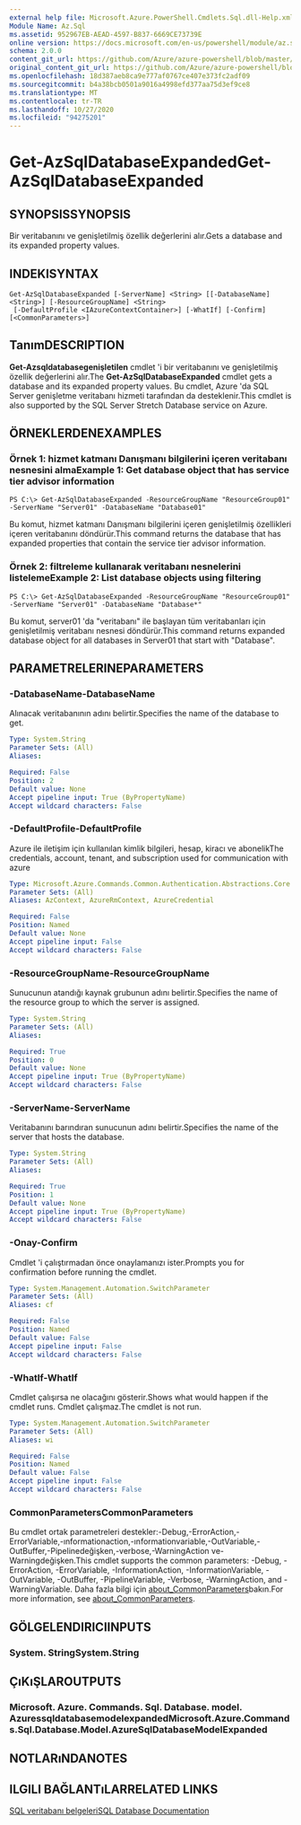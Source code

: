 ```yaml
---
external help file: Microsoft.Azure.PowerShell.Cmdlets.Sql.dll-Help.xml
Module Name: Az.Sql
ms.assetid: 952967EB-AEAD-4597-B837-6669CE73739E
online version: https://docs.microsoft.com/en-us/powershell/module/az.sql/get-azsqldatabaseexpanded
schema: 2.0.0
content_git_url: https://github.com/Azure/azure-powershell/blob/master/src/Sql/Sql/help/Get-AzSqlDatabaseExpanded.md
original_content_git_url: https://github.com/Azure/azure-powershell/blob/master/src/Sql/Sql/help/Get-AzSqlDatabaseExpanded.md
ms.openlocfilehash: 18d387aeb8ca9e777af0767ce407e373fc2adf09
ms.sourcegitcommit: b4a38bcb0501a9016a4998efd377aa75d3ef9ce8
ms.translationtype: MT
ms.contentlocale: tr-TR
ms.lasthandoff: 10/27/2020
ms.locfileid: "94275201"
---
```

# <span data-ttu-id="7cc70-101">Get-AzSqlDatabaseExpanded</span><span class="sxs-lookup"><span data-stu-id="7cc70-101">Get-AzSqlDatabaseExpanded</span></span>

## <span data-ttu-id="7cc70-102">SYNOPSIS</span><span class="sxs-lookup"><span data-stu-id="7cc70-102">SYNOPSIS</span></span>
<span data-ttu-id="7cc70-103">Bir veritabanını ve genişletilmiş özellik değerlerini alır.</span><span class="sxs-lookup"><span data-stu-id="7cc70-103">Gets a database and its expanded property values.</span></span>

## <span data-ttu-id="7cc70-104">INDEKI</span><span class="sxs-lookup"><span data-stu-id="7cc70-104">SYNTAX</span></span>

```
Get-AzSqlDatabaseExpanded [-ServerName] <String> [[-DatabaseName] <String>] [-ResourceGroupName] <String>
 [-DefaultProfile <IAzureContextContainer>] [-WhatIf] [-Confirm] [<CommonParameters>]
```

## <span data-ttu-id="7cc70-105">Tanım</span><span class="sxs-lookup"><span data-stu-id="7cc70-105">DESCRIPTION</span></span>
<span data-ttu-id="7cc70-106">**Get-Azsqldatabasegenişletilen** cmdlet 'i bir veritabanını ve genişletilmiş özellik değerlerini alır.</span><span class="sxs-lookup"><span data-stu-id="7cc70-106">The **Get-AzSqlDatabaseExpanded** cmdlet gets a database and its expanded property values.</span></span>
<span data-ttu-id="7cc70-107">Bu cmdlet, Azure 'da SQL Server genişletme veritabanı hizmeti tarafından da desteklenir.</span><span class="sxs-lookup"><span data-stu-id="7cc70-107">This cmdlet is also supported by the SQL Server Stretch Database service on Azure.</span></span>

## <span data-ttu-id="7cc70-108">ÖRNEKLERDEN</span><span class="sxs-lookup"><span data-stu-id="7cc70-108">EXAMPLES</span></span>

### <span data-ttu-id="7cc70-109">Örnek 1: hizmet katmanı Danışmanı bilgilerini içeren veritabanı nesnesini alma</span><span class="sxs-lookup"><span data-stu-id="7cc70-109">Example 1: Get database object that has service tier advisor information</span></span>
```
PS C:\> Get-AzSqlDatabaseExpanded -ResourceGroupName "ResourceGroup01" -ServerName "Server01" -DatabaseName "Database01"
```

<span data-ttu-id="7cc70-110">Bu komut, hizmet katmanı Danışmanı bilgilerini içeren genişletilmiş özellikleri içeren veritabanını döndürür.</span><span class="sxs-lookup"><span data-stu-id="7cc70-110">This command returns the database that has expanded properties that contain the service tier advisor information.</span></span>

### <span data-ttu-id="7cc70-111">Örnek 2: filtreleme kullanarak veritabanı nesnelerini listeleme</span><span class="sxs-lookup"><span data-stu-id="7cc70-111">Example 2: List database objects using filtering</span></span>
```
PS C:\> Get-AzSqlDatabaseExpanded -ResourceGroupName "ResourceGroup01" -ServerName "Server01" -DatabaseName "Database*"
```

<span data-ttu-id="7cc70-112">Bu komut, server01 'da "veritabanı" ile başlayan tüm veritabanları için genişletilmiş veritabanı nesnesi döndürür.</span><span class="sxs-lookup"><span data-stu-id="7cc70-112">This command returns expanded database object for all databases in Server01 that start with "Database".</span></span>

## <span data-ttu-id="7cc70-113">PARAMETRELERINE</span><span class="sxs-lookup"><span data-stu-id="7cc70-113">PARAMETERS</span></span>

### <span data-ttu-id="7cc70-114">-DatabaseName</span><span class="sxs-lookup"><span data-stu-id="7cc70-114">-DatabaseName</span></span>
<span data-ttu-id="7cc70-115">Alınacak veritabanının adını belirtir.</span><span class="sxs-lookup"><span data-stu-id="7cc70-115">Specifies the name of the database to get.</span></span>

```yaml
Type: System.String
Parameter Sets: (All)
Aliases:

Required: False
Position: 2
Default value: None
Accept pipeline input: True (ByPropertyName)
Accept wildcard characters: False
```

### <span data-ttu-id="7cc70-116">-DefaultProfile</span><span class="sxs-lookup"><span data-stu-id="7cc70-116">-DefaultProfile</span></span>
<span data-ttu-id="7cc70-117">Azure ile iletişim için kullanılan kimlik bilgileri, hesap, kiracı ve abonelik</span><span class="sxs-lookup"><span data-stu-id="7cc70-117">The credentials, account, tenant, and subscription used for communication with azure</span></span>

```yaml
Type: Microsoft.Azure.Commands.Common.Authentication.Abstractions.Core.IAzureContextContainer
Parameter Sets: (All)
Aliases: AzContext, AzureRmContext, AzureCredential

Required: False
Position: Named
Default value: None
Accept pipeline input: False
Accept wildcard characters: False
```

### <span data-ttu-id="7cc70-118">-ResourceGroupName</span><span class="sxs-lookup"><span data-stu-id="7cc70-118">-ResourceGroupName</span></span>
<span data-ttu-id="7cc70-119">Sunucunun atandığı kaynak grubunun adını belirtir.</span><span class="sxs-lookup"><span data-stu-id="7cc70-119">Specifies the name of the resource group to which the server is assigned.</span></span>

```yaml
Type: System.String
Parameter Sets: (All)
Aliases:

Required: True
Position: 0
Default value: None
Accept pipeline input: True (ByPropertyName)
Accept wildcard characters: False
```

### <span data-ttu-id="7cc70-120">-ServerName</span><span class="sxs-lookup"><span data-stu-id="7cc70-120">-ServerName</span></span>
<span data-ttu-id="7cc70-121">Veritabanını barındıran sunucunun adını belirtir.</span><span class="sxs-lookup"><span data-stu-id="7cc70-121">Specifies the name of the server that hosts the database.</span></span>

```yaml
Type: System.String
Parameter Sets: (All)
Aliases:

Required: True
Position: 1
Default value: None
Accept pipeline input: True (ByPropertyName)
Accept wildcard characters: False
```

### <span data-ttu-id="7cc70-122">-Onay</span><span class="sxs-lookup"><span data-stu-id="7cc70-122">-Confirm</span></span>
<span data-ttu-id="7cc70-123">Cmdlet 'i çalıştırmadan önce onaylamanızı ister.</span><span class="sxs-lookup"><span data-stu-id="7cc70-123">Prompts you for confirmation before running the cmdlet.</span></span>

```yaml
Type: System.Management.Automation.SwitchParameter
Parameter Sets: (All)
Aliases: cf

Required: False
Position: Named
Default value: False
Accept pipeline input: False
Accept wildcard characters: False
```

### <span data-ttu-id="7cc70-124">-WhatIf</span><span class="sxs-lookup"><span data-stu-id="7cc70-124">-WhatIf</span></span>
<span data-ttu-id="7cc70-125">Cmdlet çalışırsa ne olacağını gösterir.</span><span class="sxs-lookup"><span data-stu-id="7cc70-125">Shows what would happen if the cmdlet runs.</span></span>
<span data-ttu-id="7cc70-126">Cmdlet çalışmaz.</span><span class="sxs-lookup"><span data-stu-id="7cc70-126">The cmdlet is not run.</span></span>

```yaml
Type: System.Management.Automation.SwitchParameter
Parameter Sets: (All)
Aliases: wi

Required: False
Position: Named
Default value: False
Accept pipeline input: False
Accept wildcard characters: False
```

### <span data-ttu-id="7cc70-127">CommonParameters</span><span class="sxs-lookup"><span data-stu-id="7cc70-127">CommonParameters</span></span>
<span data-ttu-id="7cc70-128">Bu cmdlet ortak parametreleri destekler:-Debug,-ErrorAction,-ErrorVariable,-ınformationaction,-ınformationvariable,-OutVariable,-OutBuffer,-Pipelinedeğişken,-verbose,-WarningAction ve-Warningdeğişken.</span><span class="sxs-lookup"><span data-stu-id="7cc70-128">This cmdlet supports the common parameters: -Debug, -ErrorAction, -ErrorVariable, -InformationAction, -InformationVariable, -OutVariable, -OutBuffer, -PipelineVariable, -Verbose, -WarningAction, and -WarningVariable.</span></span> <span data-ttu-id="7cc70-129">Daha fazla bilgi için [about_CommonParameters](http://go.microsoft.com/fwlink/?LinkID=113216)bakın.</span><span class="sxs-lookup"><span data-stu-id="7cc70-129">For more information, see [about_CommonParameters](http://go.microsoft.com/fwlink/?LinkID=113216).</span></span>

## <span data-ttu-id="7cc70-130">GÖLGELENDIRICI</span><span class="sxs-lookup"><span data-stu-id="7cc70-130">INPUTS</span></span>

### <span data-ttu-id="7cc70-131">System. String</span><span class="sxs-lookup"><span data-stu-id="7cc70-131">System.String</span></span>

## <span data-ttu-id="7cc70-132">ÇıKıŞLAR</span><span class="sxs-lookup"><span data-stu-id="7cc70-132">OUTPUTS</span></span>

### <span data-ttu-id="7cc70-133">Microsoft. Azure. Commands. Sql. Database. model. Azuressqldatabasemodelexpanded</span><span class="sxs-lookup"><span data-stu-id="7cc70-133">Microsoft.Azure.Commands.Sql.Database.Model.AzureSqlDatabaseModelExpanded</span></span>

## <span data-ttu-id="7cc70-134">NOTLARıNDA</span><span class="sxs-lookup"><span data-stu-id="7cc70-134">NOTES</span></span>

## <span data-ttu-id="7cc70-135">ILGILI BAĞLANTıLAR</span><span class="sxs-lookup"><span data-stu-id="7cc70-135">RELATED LINKS</span></span>

[<span data-ttu-id="7cc70-136">SQL veritabanı belgeleri</span><span class="sxs-lookup"><span data-stu-id="7cc70-136">SQL Database Documentation</span></span>](https://docs.microsoft.com/azure/sql-database/)
